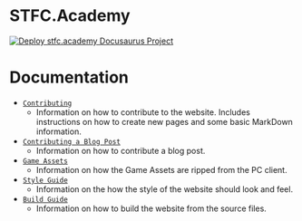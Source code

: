# STFC.Academy
[![Deploy stfc.academy Docusaurus Project](https://github.com/stfc-academy/website/actions/workflows/docusaurus-gh-pages.yml/badge.svg?branch=main)](https://github.com/stfc-academy/website/actions/workflows/docusaurus-gh-pages.yml)

# Documentation
- [`Contributing`](/documentation/contributing.md)
    - Information on how to contribute to the website. Includes instructions on how to create new pages and some basic MarkDown information.
- [`Contributing a Blog Post`](/documentation/contribute-blog.md)
    - Information on how to contribute a blog post.
- [`Game Assets`](/documentation/game-assets.md)
    - Information on how the Game Assets are ripped from the PC client.
- [`Style Guide`](/documentation/style-guide.md)
    - Information on the how the style of the website should look and feel.
- [`Build Guide`](/documentation/build-guide.md)
    - Information on how to build the website from the source files. 
    